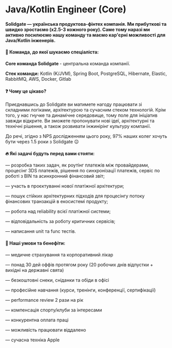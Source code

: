 ## <h1> Java/Kotlin Engineer (Core) </h1> 
<h4> Solidgate — українська продуктова-фінтех компанія. Ми прибуткові та швидко зростаємо (x2.5-3 кожного року). Саме тому наразі ми активно посилюємо нашу команду та маємо кар'єрні можливості для Java/Kotlin інженерів. </h4> 

#### &#128205; Команда, до якої шукаємо спеціаліста:
<p><b> Core команда Solidgate </b> - центральна команда компанії. </p> 
<p><b>Стек команди:</b> Kotlin (K/JVM), Spring Boot, PostgreSQL, Hibernate, Elastic, RabbitMQ, AWS, Docker, Gitlab </p>

#### &#10067; Чому це цікаво?
<p> Приєднавшись до Solidgate ви матимете нагоду працювати зі складними логіками, архітектурою та сучасним стеком технологій. Крім того, у нас гнучке та динамічне середовище, тому поле для ініціатив завжди відкрите. Ви зможете пропонувати нові ідеї, архітектурні та технічні рішення, а також розвивати інжинірінг культуру компанії. </p>

<p> До речі, згідно з NPS дослідженням цього року, 97% наших колег хочуть бути через 1.5 роки з Solidgate 😉 <p>

#### &#128293; Які задачі будуть перед вами стояти:
<p> — розробка таких задач, як роутінг платежів між провайдерами, процесінг 3DS платежів, рішення по синхронізації платежів, сервіс по роботі з BIN та асинхронний фінансовий звіт; <p>
<p> — участь в проєктуванні нової платіжної архітектури; <p>
<p> — пошук стійких архітектурних підходів для процесінгу потоку фінансових транзакцій в екосистемі продукту; <p>
<p> — робота над reliability всієї платіжної системи; <p>
<p> — відповідальність за роботу критичних сервісів; <p>
<p> — написання unit та func тестів. <p>

#### &#129321; Наші умови та бенефіти:
<p> — медичне страхування та корпоративний лікар <p>
<p> — понад 30 дей оффів протягом року (20 робочих днів відпустки + вихідні на державні свята) <p>
<p> — безкоштовні снеки, сніданки та обіди в офісі <p>
<p> — професійне навчання (курси, тренінги, конференції, сертифікації) <p>
<p> — performance review 2 рази на рік <p>
<p> — компенсація спорту/клуби за інтересами <p>
<p> — конкурентна оплата праці <p>
<p> — можливість працювати віддалено <p>
<p> — сучасна техніка Apple
